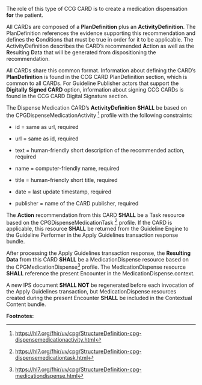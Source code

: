 The role of this type of CCG CARD is to create a medication dispensation
**for** the patient.

All CARDs are composed of a **PlanDefinition** plus an
**ActivityDefinition**. The PlanDefinition references the evidence
supporting this recommendation and defines the **C**onditions that must
be true in order for it to be applicable. The ActivityDefinition
describes the CARD’s recommended **A**ction as well as the **R**esulting
**D**ata that will be generated from dispositioning the recommendation.

All CARDs share this common format. Information about defining the
CARD’s **PlanDefinition** is found in the CCG CARD PlanDefinition
section, which is common to all CARDs. For Guideline Publisher actors
that support the **Digitally Signed CARD** option, information about
signing CCG CARDs is found in the CCG CARD Digital Signature section.

The Dispense Medication CARD’s **ActivityDefinition** **SHALL** be based
on the CPGDispenseMedicationActivity [^1] profile with the following
constraints:

- id = same as url, required

- url = same as id, required

- text = human-friendly short description of the recommended action,
  required

- name = computer-friendly name, required

- title = human-friendly short title, required

- date = last update timestamp, required

- publisher = name of the CARD publisher, required

The **Action** recommendation from this CARD **SHALL** be a Task resource
based on the CPGDispenseMedicationTask [^2] profile. If the CARD is
applicable, this resource **SHALL** be returned from the Guideline
Engine to the Guideline Performer in the Apply Guidelines transaction
response bundle.

After processing the Apply Guidelines transaction response, the
**Resulting Data** from this CARD **SHALL** be a MedicationDispense
resource based on the CPGMedicationDispense[^3] profile. The
MedicationDispense resource **SHALL** reference the present Encounter in
the MedicationDispense.context.

A new IPS document **SHALL NOT** be regenerated before each invocation
of the Apply Guidelines transaction, but MedicationDispense resources
created during the present Encounter **SHALL** be included in the
Contextual Content bundle.

**Footnotes:**

[^1]: <https://hl7.org/fhir/uv/cpg/StructureDefinition-cpg-dispensemedicationactivity.html>

[^2]: <https://hl7.org/fhir/uv/cpg/StructureDefinition-cpg-dispensemedicationtask.html>

[^3]: <https://hl7.org/fhir/uv/cpg/StructureDefinition-cpg-medicationdispense.html>
